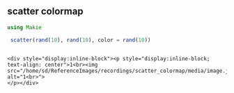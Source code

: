 ## scatter colormap

```julia
using Makie

 scatter(rand(10), rand(10), color = rand(10))


```
```@raw html

<div style="display:inline-block"><p style="display:inline-block; text-align: center">1<br><img src="/home/sd/ReferenceImages/recordings/scatter_colormap/media/image.jpg" alt="1<br>">
</p></div>
```
